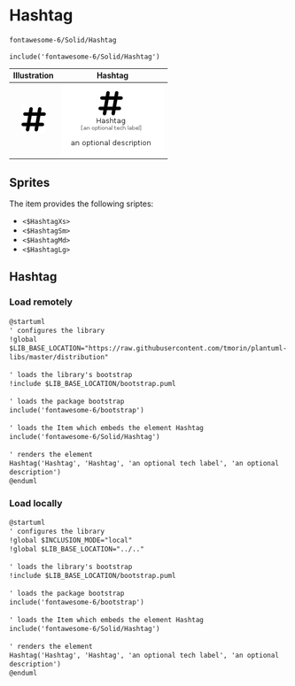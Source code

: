 # Hashtag


```text
fontawesome-6/Solid/Hashtag
```

```text
include('fontawesome-6/Solid/Hashtag')
```



| Illustration | Hashtag |
| :---: | :---: |
| ![illustration for Illustration](../../fontawesome-6/Solid/Hashtag.png) | ![illustration for Hashtag](../../fontawesome-6/Solid/Hashtag.Local.png) |



## Sprites
The item provides the following sriptes:

- `<$HashtagXs>`
- `<$HashtagSm>`
- `<$HashtagMd>`
- `<$HashtagLg>`





## Hashtag

### Load remotely
```plantuml
@startuml
' configures the library
!global $LIB_BASE_LOCATION="https://raw.githubusercontent.com/tmorin/plantuml-libs/master/distribution"

' loads the library's bootstrap
!include $LIB_BASE_LOCATION/bootstrap.puml

' loads the package bootstrap
include('fontawesome-6/bootstrap')

' loads the Item which embeds the element Hashtag
include('fontawesome-6/Solid/Hashtag')

' renders the element
Hashtag('Hashtag', 'Hashtag', 'an optional tech label', 'an optional description')
@enduml
```

### Load locally
```plantuml
@startuml
' configures the library
!global $INCLUSION_MODE="local"
!global $LIB_BASE_LOCATION="../.."

' loads the library's bootstrap
!include $LIB_BASE_LOCATION/bootstrap.puml

' loads the package bootstrap
include('fontawesome-6/bootstrap')

' loads the Item which embeds the element Hashtag
include('fontawesome-6/Solid/Hashtag')

' renders the element
Hashtag('Hashtag', 'Hashtag', 'an optional tech label', 'an optional description')
@enduml
```

